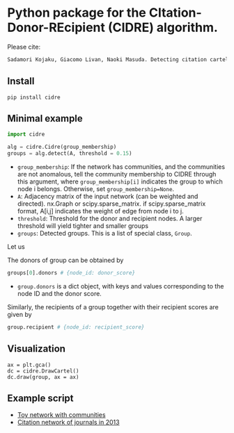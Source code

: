 # Python package for the CItation-Donor-REcipient (CIDRE) algorithm.

Please cite:
```latex
Sadamori Kojaku, Giacomo Livan, Naoki Masuda. Detecting citation cartels in journal networks. arXiv:2009.09097 (2020)
```

## Install

```
pip install cidre
```

## Minimal example



```python
import cidre

alg = cidre.Cidre(group_membership)
groups = alg.detect(A, threshold = 0.15)
```
- `group_membership`: If the network has communities, and the communities are not anomalous, tell the community membership to CIDRE through this argument, where `group_membership[i]` indicates the group to which node i belongs. Otherwise, set `group_membership=None`.
- `A`: Adjacency matrix of the input network (can be weighted and directed). nx.Graph or scipy.sparse_matrix. if scipy.sparse_matrix format, A[i,j] indicates the weight of edge from node i to j.
- `threshold`: Threshold for the donor and recipient nodes. A larger threshold will yield tighter and smaller groups
- `groups`: Detected groups. This is a list of special class, `Group`.

Let us

The donors of  group can be obtained by
```python
groups[0].donors # {node_id: donor_score}
```
- `group.donors` is a dict object, with keys and values corresponding to the node ID and the donor score.

Similarly, the recipients of a group together with their recipient scores are given by
```python
group.recipient # {node_id: recipient_score}
```

## Visualization

```
ax = plt.gca()
dc = cidre.DrawCartel()
dc.draw(group, ax = ax)
```

## Example script
- [Toy network with communities](examples/example.ipynb)
- [Citation network of journals in 2013](examples/example2.ipynb)

